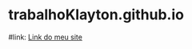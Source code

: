 # trabalhoKlayton.github.io

#link: [Link do meu site](https://klaytonmendes.github.io/trabalhoKlayton.github.io/IinterdisciplinarKlayton/Index.html)
